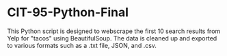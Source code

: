 # CIT-95-Python-Final
This Python script is designed to webscrape the first 10 search results from Yelp for "tacos" using BeautifulSoup. The data is cleaned up and exported to various formats such as a .txt file, JSON, and .csv. 


